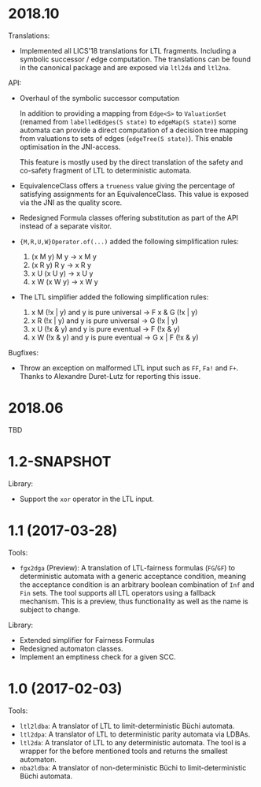 # 2018.10

Translations:

* Implemented all LICS'18 translations for LTL fragments. Including a symbolic
  successor / edge computation. The translations can be found in the canonical
  package and are exposed via `ltl2da` and `ltl2na`.

API:

* Overhaul of the symbolic successor computation
 
  In addition to providing a mapping from `Edge<S>` to `ValuationSet` (renamed 
  from `labelledEdges(S state)` to `edgeMap(S state)`) some automata can provide
  a direct computation of a decision tree mapping from valuations to sets of 
  edges (`edgeTree(S state)`). This enable optimisation in the JNI-access.
  
  This feature is mostly used by the direct translation of the safety and 
  co-safety fragment of LTL to deterministic automata.
  
* EquivalenceClass offers a `trueness` value giving the percentage of satisfying 
  assignments for an EquivalenceClass. This value is exposed via the JNI as the 
  quality score.
  
* Redesigned Formula classes offering substitution as part of the API instead
  of a separate visitor.

* `{M,R,U,W}Operator.of(...)` added the following simplification rules:
  1. (x M y) M y -> x M y
  2. (x R y) R y -> x R y
  3. x U (x U y) -> x U y
  4. x W (x W y) -> x W y

* The LTL simplifier added the following simplification rules:
  1. x M (!x | y) and y is pure universal -> F x & G (!x | y)
  2. x R (!x | y) and y is pure universal -> G (!x | y)
  3. x U (!x & y) and y is pure eventual -> F (!x & y)
  4. x W (!x & y) and y is pure eventual -> G x | F (!x & y)

Bugfixes:

* Throw an exception on malformed LTL input such as `FF`, `Fa!` and `F+`. Thanks 
  to Alexandre Duret-Lutz for reporting this issue.

# 2018.06

TBD

# 1.2-SNAPSHOT

Library:

 * Support the `xor` operator in the LTL input.

# 1.1 (2017-03-28)

Tools:

 * `fgx2dga` (Preview): A translation of LTL-fairness formulas (`FG`/`GF`) to deterministic automata with a generic acceptance condition, meaning the acceptance condition is an arbitrary boolean combination of `Inf` and `Fin` sets. The tool supports all LTL operators using a fallback mechanism. This is a preview, thus functionality as well as the name is subject to change.

Library:

 * Extended simplifier for Fairness Formulas
 * Redesigned automaton classes.
 * Implement an emptiness check for a given SCC.

# 1.0 (2017-02-03)

Tools:

 * `ltl2ldba`: A translator of LTL to limit-deterministic Büchi automata.
 * `ltl2dpa`: A translator of LTL to deterministic parity automata via LDBAs.
 * `ltl2da`: A translator of LTL to any deterministic automata. The tool is a wrapper for the before mentioned tools and returns the smallest automaton.
 * `nba2ldba`: A translator of non-deterministic Büchi to limit-deterministic Büchi automata.

